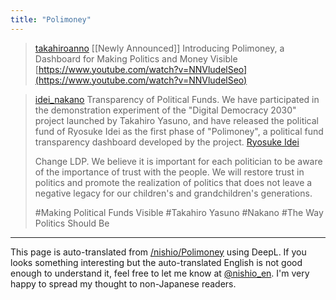 ```yaml
---
title: "Polimoney"
---
```


> [takahiroanno](https://x.com/takahiroanno/status/1913543579433402581) [[Newly Announced]] Introducing Polimoney, a Dashboard for Making Politics and Money Visible
[https://www.youtube.com/watch?v=NNVludelSeo](https://www.youtube.com/watch?v=NNVludelSeo)

> [idei_nakano](https://x.com/idei_nakano/status/1914154292942193053) Transparency of Political Funds. We have participated in the demonstration experiment of the "Digital Democracy 2030" project launched by Takahiro Yasuno, and have released the political fund of Ryosuke Idei as the first phase of "Polimoney", a political fund transparency dashboard developed by the project.
> [Ryosuke Idei](https://ideiryosuke-nakano.com/activities/3665/)
>
>  Change LDP.
>  We believe it is important for each politician to be aware of the importance of trust with the people. We will restore trust in politics and promote the realization of politics that does not leave a negative legacy for our children's and grandchildren's generations.
>
>  #Making Political Funds Visible #Takahiro Yasuno #Nakano #The Way Politics Should Be



---
This page is auto-translated from [/nishio/Polimoney](https://scrapbox.io/nishio/Polimoney) using DeepL. If you looks something interesting but the auto-translated English is not good enough to understand it, feel free to let me know at [@nishio_en](https://twitter.com/nishio_en). I'm very happy to spread my thought to non-Japanese readers.